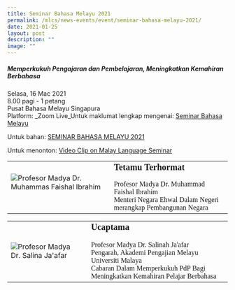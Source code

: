 ```yaml
---
title: Seminar Bahasa Melayu 2021
permalink: /mlcs/news-events/event/seminar-bahasa-melayu-2021/
date: 2021-01-25
layout: post
description: ""
image: ""
---
```

##### Memperkukuh Pengajaran dan Pembelajaran, Meningkatkan Kemahiran Berbahasa

  
Selasa, 16 Mac 2021  
8.00 pagi - 1 petang  
Pusat Bahasa Melayu Singapura  
Platform: _Zoom Live_Untuk maklumat lengkap mengenai: [Seminar Bahasa Melayu](/mlcs/professional-development-programmes/signature-programme-program-teras/malay-language-seminar)  
  
Untuk bahan: [SEMINAR BAHASA MELAYU 2021](/mlcs/resources/malay-language-seminar-seminar-bahasa-melayu-publications/seminar-bahasa-melayu-2021)  
  
Untuk menonton: [Video Clip on Malay Language Seminar](/mlcs/resources/video/video-clip-on-malay-language-seminar)  
  

<table style="box-sizing: border-box;"><tbody style="box-sizing: border-box;"><tr style="box-sizing: border-box;"><td style="box-sizing: border-box;"><img src="https://academyofsingaporeteachers.moe.edu.sg/images/librariesprovider6/default-album/dr-faishal.tmb-thumbnail.png?Culture=en&amp;sfvrsn=f7cef08b_1" data-displaymode="Thumbnail" alt="Profesor Madya Dr. Muhammas Faishal Ibrahim" title="Profesor Madya Dr. Muhammas Faishal Ibrahim" style="box-sizing: border-box; border-style: none; margin: 10px 10px 10px 0px; max-width: 100%;">&nbsp;</td><td style="box-sizing: border-box; text-align: left;"><span style="box-sizing: border-box; font-family: &quot;Times New Roman&quot;; font-size: 16px;"><span style="box-sizing: border-box; font-size: 20px;"><strong style="box-sizing: border-box; font-weight: 600;">Tetamu Terhormat</strong>&nbsp;</span><br style="box-sizing: border-box;"><br style="box-sizing: border-box;">Profesor Madya Dr. Muhammad Faishal Ibrahim<br style="box-sizing: border-box;">Menteri Negara Ehwal Dalam Negeri merangkap Pembangunan Negara&nbsp;</span><br style="box-sizing: border-box;"></td></tr></tbody></table>

  

<table style="box-sizing: border-box;"><tbody style="box-sizing: border-box;"><tr style="box-sizing: border-box;"><td style="box-sizing: border-box;"><img src="https://academyofsingaporeteachers.moe.edu.sg/images/librariesprovider6/default-album/dr-salinah.tmb-thumbnail.png?Culture=en&amp;sfvrsn=15b5ab_1" data-displaymode="Thumbnail" alt="Profesor Madya Dr. Salina Ja'afar" title="Profesor Madya Dr. Salina Ja'afar" style="box-sizing: border-box; border-style: none; margin: 10px 10px 10px 0px; max-width: 100%;"></td><td style="box-sizing: border-box; text-align: left;"><span style="box-sizing: border-box; font-size: 20px; font-family: &quot;Times New Roman&quot;;"><strong style="box-sizing: border-box; font-weight: 600;">Ucaptama</strong>&nbsp;</span>&nbsp;<br style="box-sizing: border-box;"><br style="box-sizing: border-box;"><span style="box-sizing: border-box; font-family: &quot;Times New Roman&quot;; font-size: 16px;">Profesor Madya Dr. Salinah Ja'afar<br style="box-sizing: border-box;">Pengarah, Akademi Pengajian Melayu<br style="box-sizing: border-box;">Universiti Malaya<br style="box-sizing: border-box;">Cabaran Dalam Memperkukuh PdP Bagi Meningkatkan Kemahiran Pelajar Berbahasa</span></td></tr></tbody></table>

